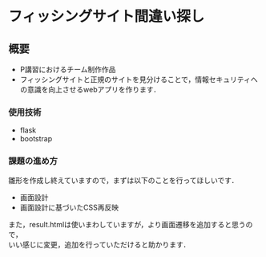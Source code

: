 # フィッシングサイト間違い探し

## 概要
* P講習におけるチーム制作作品  
* フィッシングサイトと正規のサイトを見分けることで，情報セキュリティへの意識を向上させるwebアプリを作ります．  

### 使用技術
* flask  
* bootstrap

### 課題の進め方  
雛形を作成し終えていますので，まずは以下のことを行ってほしいです．
* 画面設計
* 画面設計に基づいたCSS再反映

また，result.htmlは使いまわしていますが，より画面遷移を追加すると思うので，  
いい感じに変更，追加を行っていただけると助かります．  

